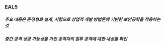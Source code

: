 ### EAL5
##### 주요 내용은 준정형화 설계, 시험으로 상업적 개발 방법론에 기반한 보안공학을 적용하는 것
##### 중간 공격 성공 가능성을 가진 공격자의 침투 공격에 대한 내성을 확인
